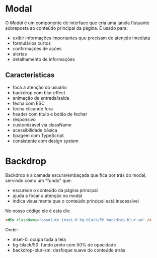 # Modal

O *Modal* é um componente de interface que cria uma janela flutuante sobreposta ao conteúdo principal da página. É usado para:


- exibir informações importantes que precisam de atenção imediata
- formulários curtos
- confirmações de ações
- alertas
- detalhamento de informações

## Características

- foca a atenção do usuário
- backdrop com blur effect
- animação de entrada/saída
- fecha com ESC
- fecha clicando fora
- header com título e botão de fechar
- responsivo
- customizável via className
- acessibilidade básica
- tipagem com TypeScript
- consistente com design system

# Backdrop

Backdrop é a camada escura/embaçada que fica por trás do modal, servindo como um "fundo" que:

- escurece o conteúdo da página principal
- ajuda a focar a atenção no modal
- indica visualmente que o conteúdo principal está inacessível

No nosso código ele é esta div:
```html
<div className="absolute inset-0 bg-black/50 backdrop-blur-sm" />
```

Onde:

- inset-0: ocupa toda a tela
- bg-black/50: fundo preto com 50% de opacidade
- backdrop-blur-sm: desfoque suave do conteúdo atrás
